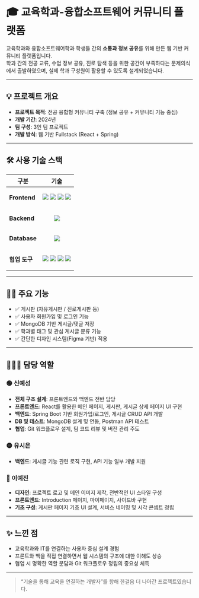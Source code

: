 # 🎓 교육학과-융합소프트웨어 커뮤니티 플랫폼

교육학과와 융합소프트웨어학과 학생들 간의 **소통과 정보 공유**를 위해 만든 웹 기반 커뮤니티 플랫폼입니다.  
학과 간의 전공 교류, 수업 정보 공유, 진로 탐색 등을 위한 공간이 부족하다는 문제의식에서 출발하였으며, 실제 학과 구성원이 활용할 수 있도록 설계되었습니다.

---

## 💡 프로젝트 개요

- **프로젝트 목적**: 전공 융합형 커뮤니티 구축 (정보 공유 + 커뮤니티 기능 중심)
- **개발 기간**: 2024년
- **팀 구성**: 3인 팀 프로젝트
- **개발 방식**: 웹 기반 Fullstack (React + Spring)

---

## 🛠 사용 기술 스택

| 구분 | 기술 |
|------|------|
| **Frontend** | <p align="center"> <img src="https://img.shields.io/badge/React-61DAFB?style=flat-square&logo=react&logoColor=black" /> <img src="https://img.shields.io/badge/HTML5-E34F26?style=flat-square&logo=html5&logoColor=white" /> <img src="https://img.shields.io/badge/CSS3-1572B6?style=flat-square&logo=css3&logoColor=white" /> <img src="https://img.shields.io/badge/JavaScript-F7DF1E?style=flat-square&logo=javascript&logoColor=black" /> </p> |
| **Backend** | <p align="center"> <img src="https://img.shields.io/badge/Spring_Boot-6DB33F?style=flat-square&logo=springboot&logoColor=white" /> </p> |
| **Database** | <p align="center"> <img src="https://img.shields.io/badge/MongoDB-47A248?style=flat-square&logo=mongodb&logoColor=white" /> </p> |
| **협업 도구** | <p align="center"> <img src="https://img.shields.io/badge/Git-F05032?style=flat-square&logo=git&logoColor=white" /> <img src="https://img.shields.io/badge/GitHub-181717?style=flat-square&logo=github&logoColor=white" /> <img src="https://img.shields.io/badge/Slack-4A154B?style=flat-square&logo=slack&logoColor=white" /> <img src="https://img.shields.io/badge/Figma-F24E1E?style=flat-square&logo=figma&logoColor=white" /> </p> |


---

## 🙋‍♀️ 주요 기능

- ✅ 게시판 (자유게시판 / 진로게시판 등)
- ✅ 사용자 회원가입 및 로그인 기능
- ✅ MongoDB 기반 게시글/댓글 저장
- ✅ 학과별 태그 및 관심 게시글 분류 기능
- ✅ 간단한 디자인 시스템(Figma 기반) 적용

---

## 👩🏻‍💻 담당 역할

### 🟢 신예성
- **전체 구조 설계**: 프론트엔드와 백엔드 전반 담당
- **프론트엔드**: React를 활용한 메인 페이지, 게시판, 게시글 상세 페이지 UI 구현
- **백엔드**: Spring Boot 기반 회원가입/로그인, 게시글 CRUD API 개발
- **DB 및 테스트**: MongoDB 설계 및 연동, Postman API 테스트
- **협업**: Git 워크플로우 설계, 팀 코드 리뷰 및 버전 관리 주도

### 🟡 유시은
- **백엔드**: 게시글 기능 관련 로직 구현, API 기능 일부 개발 지원

### 🔵 이예진
- **디자인**: 프로젝트 로고 및 메인 이미지 제작, 전반적인 UI 스타일 구성
- **프론트엔드**: Introduction 페이지, 마이페이지, 사이드바 구현
- **기초 구성**: 게시판 페이지 기초 UI 설계, 서비스 네이밍 및 시각 콘셉트 정립


---

## ✨ 느낀 점

- 교육학과와 IT를 연결하는 사용자 중심 설계 경험
- 프론트와 백을 직접 연결하면서 웹 시스템의 구조에 대한 이해도 상승
- 협업 시 명확한 역할 분담과 Git 워크플로우 정립의 중요성 체득

---

> “기술을 통해 교육을 연결하는 개발자”를 향해 한걸음 더 나아간 프로젝트였습니다.
